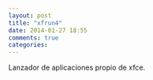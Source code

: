 ```yaml
---
layout: post
title: "xfrun4"
date: 2014-01-27 18:55
comments: true
categories: 
---
```

Lanzador de aplicaciones propio de xfce.

